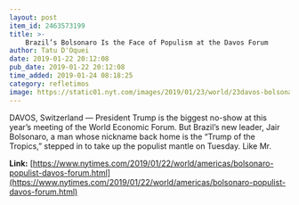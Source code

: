 ```yaml
---
layout: post
item_id: 2463573199
title: >-
    Brazil’s Bolsonaro Is the Face of Populism at the Davos Forum
author: Tatu D'Oquei
date: 2019-01-22 20:12:08
pub_date: 2019-01-22 20:12:08
time_added: 2019-01-24 08:18:25
category: refletimos
image: https://static01.nyt.com/images/2019/01/23/world/23davos-bolsonaro/23davos-bolsonaro-facebookJumbo.jpg
---
```


DAVOS, Switzerland — President Trump is the biggest no-show at this year’s meeting of the World Economic Forum. But Brazil’s new leader, Jair Bolsonaro, a man whose nickname back home is the “Trump of the Tropics,” stepped in to take up the populist mantle on Tuesday. Like Mr.

**Link:** [https://www.nytimes.com/2019/01/22/world/americas/bolsonaro-populist-davos-forum.html](https://www.nytimes.com/2019/01/22/world/americas/bolsonaro-populist-davos-forum.html)

